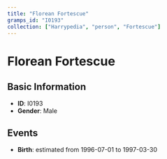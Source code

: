 ```yaml
---
title: "Florean Fortescue"
gramps_id: "I0193"
collection: ["Harrypedia", "person", "Fortescue"]
---
```


# Florean Fortescue

## Basic Information

- **ID**: I0193
- **Gender**: Male

## Events

- **Birth**: estimated from 1996-07-01 to 1997-03-30


